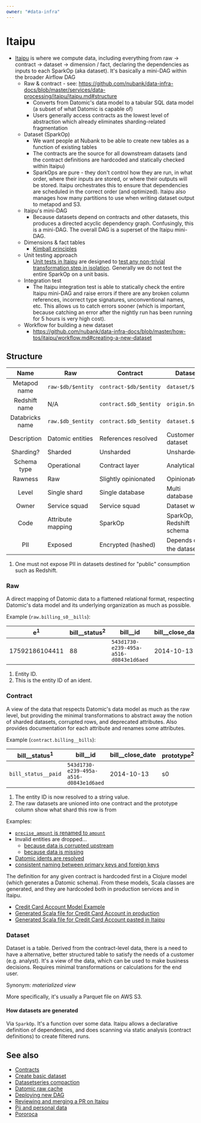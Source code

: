 ```yaml
---
owner: "#data-infra"
---
```


# Itaipu

* [Itaipu](https://github.com/nubank/itaipu) is where we compute data, including everything from raw -> contract -> dataset -> dimension / fact, declaring the dependencies as inputs to each SparkOp (aka dataset). It's basically a mini-DAG within the broader Airflow DAG
  * Raw & contract - see: <https://github.com/nubank/data-infra-docs/blob/master/services/data-processing/itaipu/itaipu.md#structure>
    * Converts from Datomic's data model to a tabular SQL data model (a subset of what Datomic is capable of)
    * Users generally access contracts as the lowest level of abstraction which already eliminates sharding-related fragmentation
  * Dataset (SparkOp)
    * We want people at Nubank to be able to create new tables as a function of existing tables
    * The contracts are the source for all downstream datasets (and the contract definitions are hardcoded and statically checked within Itaipu)
    * SparkOps are pure - they don't control how they are run, in what order, where their inputs are stored, or where their outputs will be stored. Itaipu orchestrates this to ensure that dependencies are scheduled in the correct order (and optimized). Itaipu also manages how many partitions to use when writing dataset output to metapod and S3.
  * Itaipu's mini-DAG
    * Because datasets depend on contracts and other datasets, this produces a directed acyclic dependency graph. Confusingly, this is a mini-DAG. The overall DAG is a superset of the Itaipu mini-DAG.
  * Dimensions & fact tables
    * [Kimball principles](../../../tools/frozen_suite/iglu/kimball.md)
  * Unit testing approach
    * [Unit tests in Itaipu](../../../how-tos/itaipu/styleguide.md#unit-test-style) are designed to [test any non-trivial transformation step in isolation](../../../how-tos/itaipu/styleguide.md#transform-test-granularity). Generally we do not test the entire SparkOp on a unit basis.
  * Integration test
    * The Itaipu integration test is able to statically check the entire Itaipu mini-DAG and raise errors if there are any broken column references, incorrect type signatures, unconventional names, etc. This allows us to catch errors sooner (which is important, because catching an error after the nightly run has been running for 5 hours is very high cost).
  * Workflow for building a new dataset
    * <https://github.com/nubank/data-infra-docs/blob/master/how-tos/itaipu/workflow.md#creating-a-new-dataset>

## Structure

| Name            | Raw               | Contract               | Dataset                            |
|:---------------:| ----------------- | ---------------------- | -----------------------------------|
| Metapod name    | `raw-$db/$entity` | `contract-$db/$entity` | `dataset/$name`                    |
| Redshift name   | N/A               | `contract.$db_$entity` | `origin.$name`                     |
| Databricks name | `raw.$db_$entity` | `contract.$db_$entity` | `dataset.$name`                    |
| Description     | Datomic entities  | References resolved    | Customer dataset                   |
| Sharding?       | Sharded           | Unsharded              | Unsharded                          |
| Schema type     | Operational       | Contract layer         | Analytical                         |
| Rawness         | Raw               | Slightly opinionated   | Opinionated                        |
| Level           | Single shard      | Single database        | Multi database                     |
| Owner           | Service squad     | Service squad          | Dataset writer                     |
| Code            | Attribute mapping | SparkOp                | SparkOp, Redshift schema           |
| PII             | Exposed           | Encrypted (hashed)     | Depends on the dataset<sup>1</sup> |

1. One must not expose PII in datasets destined for "public" consumption such as Redshift.

### Raw

A direct mapping of Datomic data to a flattened relational format, respecting Datomic's data model and its underlying
organization as much as possible.

Example (`raw.billing_s0__bills`):

|  e<sup>1</sup> | bill__status<sup>2</sup> | bill__id                               | bill__close_date |
|----------------|--------------------------|----------------------------------------|------------------|
| 17592186104411 |                       88 | `543d1730-e239-495a-a516-d0843e1d6aed` |       2014-10-13 |

1. Entity ID.
2. This is the entity ID of an ident.

### Contract

A view of the data that respects Datomic's data model as much as the raw level, but providing the minimal
transformations to abstract away the notion of sharded datasets, corrupted rows, and deprecated attributes. Also
provides documentation for each attribute and renames some attributes.

Example (`contract.billing__bills`):

| bill__status<sup>1</sup> | bill__id                               | bill__close_date | prototype<sup>2</sup> |
|--------------------------|----------------------------------------|------------------|-----------------------|
| `bill_status__paid`      | `543d1730-e239-495a-a516-d0843e1d6aed` |       2014-10-13 | s0                    |

1. The entity ID is now resolved to a string value.
2. The raw datasets are unioned into one contract and the prototype column show what shard this row is from

Examples:

- [`precise_amount` is renamed to `amount`](https://github.com/nubank/itaipu/blob/e08071693b5a416b1dfcc31bf4cf1e7abd45e42a/src/main/scala/etl/contract/feed/Transactions.scala#L57)
- Invalid entities are dropped...
  - [because data is corrupted upstream](https://github.com/nubank/itaipu/blob/e08071693b5a416b1dfcc31bf4cf1e7abd45e42a/src/main/scala/etl/contract/feed/Transactions.scala#L34)
  - [because data is missing](https://github.com/nubank/itaipu/blob/e08071693b5a416b1dfcc31bf4cf1e7abd45e42a/src/main/scala/etl/contract/feed/Transactions.scala#L31)
- [Datomic idents are resolved](https://github.com/nubank/itaipu/blob/e08071693b5a416b1dfcc31bf4cf1e7abd45e42a/src/main/scala/etl/contract/feed/Transactions.scala#L35)
- [consistent naming between primary keys and foreign keys](https://github.com/nubank/itaipu/pull/36/files#diff-6a9ae1da21068f4fad302be909a97b7dR20)

The definition for any given contract is hardcoded first in a Clojure model (which generates a Datomic schema).  From these models, Scala classes are generated, and they are hardcoded both in production services and in Itaipu.

* [Credit Card Account Model Example](https://github.com/nubank/credit-card-accounts/blob/master/src/accounts/models/account.clj#L44)
* [Generated Scala file for Credit Card Account in production](https://github.com/nubank/credit-card-accounts/blob/master/resources/nu/data/br/dbcontracts/credit_card_accounts/entities/Accounts.scala)
* [Generated Scala file for Credit Card Account pasted in Itaipu](https://github.com/nubank/itaipu/blob/master/src/main/scala/nu/data/br/dbcontracts/credit_card_accounts/entities/Accounts.scala)

### Dataset

Dataset is a table. Derived from the contract-level data, there is a need to have a alternative, better structured table to satisfy the needs of a customer (e.g. analyst). It's a view of the data, which can be used to make business decisions. Requires minimal transformations or calculations for the end user.

Synonym: _materialized view_

More specifically, it's usually a Parquet file on AWS S3.

#### How datasets are generated

Via `SparkOp`. It's a function over some data. Itaipu allows a declarative definition of dependencies, and does scanning via static analysis (contract definitions) to create filtered runs.

## See also

- [Contracts](../../../how-tos/itaipu/contracts.md)
- [Create basic dataset](../../../how-tos/itaipu/create_basic_dataset.md)
- [Datasetseries compaction](../../../how-tos/itaipu/dataset_series_compaction.md)
- [Datomic raw cache](../../../how-tos/itaipu/datomic-raw-cache.md)
- [Deploying new DAG](../../../how-tos/itaipu/deploying_new_dag.md)
- [Reviewing and merging a PR on Itaipu](../../../how-tos/itaipu/itaipu_reviewer.md)
- [Pii and personal data](../../../how-tos/itaipu/itaipu_reviewer.md)
- [Pororoca](../../../how-tos/itaipu/pororoca.md)
